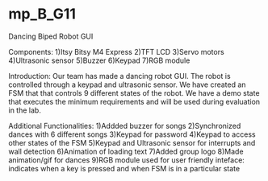 # mp_B_G11

Dancing Biped Robot GUI

Components: 1)Itsy Bitsy M4 Express
            2)TFT LCD 
            3)Servo motors 
            4)Ultrasonic sensor 
            5)Buzzer 
            6)Keypad 
            7)RGB module
         
Introduction:
Our team has made a dancing robot GUI. The robot is controlled through a keypad and ultrasonic sensor. We have created an FSM that
that controls 9 different states of the robot. We have a demo state that executes the minimum requirements and will be used during
evaluation in the lab.

Additional Functionalities:
1)Addded buzzer for songs
2)Synchronized dances with 6 different songs
3)Keypad for password
4)Keypad to access other states of the FSM
5)Keypad and Ultrasonic sensor for interrupts and wall detection
6)Animation of loading text
7)Added group logo
8)Made animation/gif for dances
9)RGB module used for user friendly inteface: indicates when a key is pressed and when FSM is in a particular state

